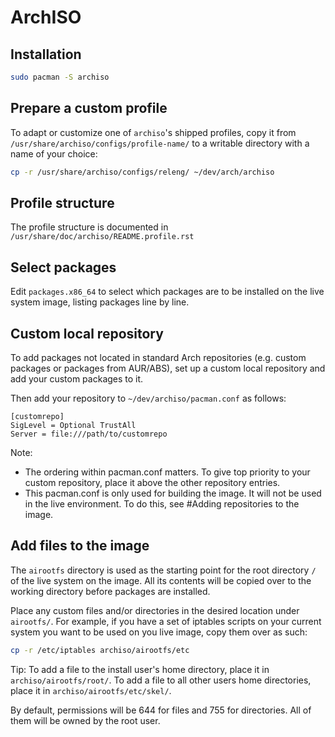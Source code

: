 # ArchISO

## Installation
```bash
sudo pacman -S archiso
```

## Prepare a custom profile
To adapt or customize one of `archiso`'s shipped profiles, copy it from `/usr/share/archiso/configs/profile-name/` to a writable directory with a name of your choice:
```bash
cp -r /usr/share/archiso/configs/releng/ ~/dev/arch/archiso
```

## Profile structure
The profile structure is documented in `/usr/share/doc/archiso/README.profile.rst`

## Select packages
Edit `packages.x86_64` to select which packages are to be installed on the live system image, listing packages line by line. 

## Custom local repository
To add packages not located in standard Arch repositories (e.g. custom packages or packages from AUR/ABS), set up a custom local repository and add your custom packages to it.

Then add your repository to `~/dev/archiso/pacman.conf` as follows:
```
[customrepo]
SigLevel = Optional TrustAll
Server = file:///path/to/customrepo
```

Note:
- The ordering within pacman.conf matters.
  To give top priority to your custom repository, place it above the other repository entries.
- This pacman.conf is only used for building the image.
  It will not be used in the live environment.
  To do this, see #Adding repositories to the image.

## Add files to the image
The `airootfs` directory is used as the starting point for the root directory `/` of the live system on the image.
All its contents will be copied over to the working directory before packages are installed.

Place any custom files and/or directories in the desired location under `airootfs/`.
For example, if you have a set of iptables scripts on your current system you want to be used on you live image, copy them over as such:
```bash
cp -r /etc/iptables archiso/airootfs/etc
```

Tip: To add a file to the install user's home directory, place it in `archiso/airootfs/root/`.
     To add a file to all other users home directories, place it in `archiso/airootfs/etc/skel/`.

By default, permissions will be 644 for files and 755 for directories.
All of them will be owned by the root user.
